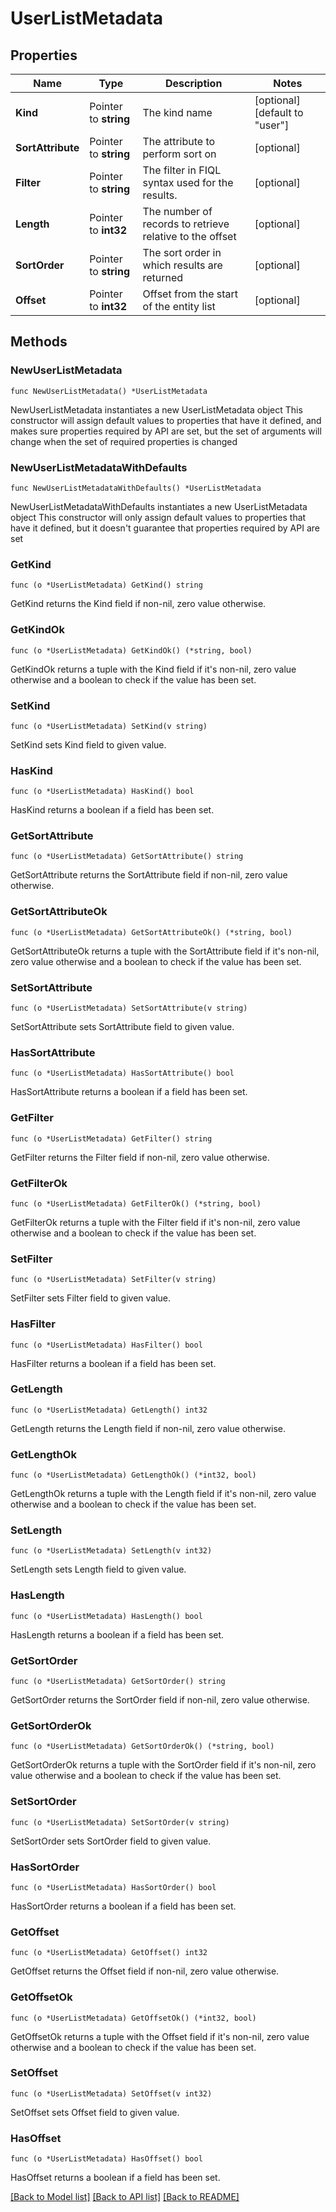 # UserListMetadata

## Properties

Name | Type | Description | Notes
------------ | ------------- | ------------- | -------------
**Kind** | Pointer to **string** | The kind name | [optional] [default to "user"]
**SortAttribute** | Pointer to **string** | The attribute to perform sort on | [optional] 
**Filter** | Pointer to **string** | The filter in FIQL syntax used for the results. | [optional] 
**Length** | Pointer to **int32** | The number of records to retrieve relative to the offset | [optional] 
**SortOrder** | Pointer to **string** | The sort order in which results are returned | [optional] 
**Offset** | Pointer to **int32** | Offset from the start of the entity list | [optional] 

## Methods

### NewUserListMetadata

`func NewUserListMetadata() *UserListMetadata`

NewUserListMetadata instantiates a new UserListMetadata object
This constructor will assign default values to properties that have it defined,
and makes sure properties required by API are set, but the set of arguments
will change when the set of required properties is changed

### NewUserListMetadataWithDefaults

`func NewUserListMetadataWithDefaults() *UserListMetadata`

NewUserListMetadataWithDefaults instantiates a new UserListMetadata object
This constructor will only assign default values to properties that have it defined,
but it doesn't guarantee that properties required by API are set

### GetKind

`func (o *UserListMetadata) GetKind() string`

GetKind returns the Kind field if non-nil, zero value otherwise.

### GetKindOk

`func (o *UserListMetadata) GetKindOk() (*string, bool)`

GetKindOk returns a tuple with the Kind field if it's non-nil, zero value otherwise
and a boolean to check if the value has been set.

### SetKind

`func (o *UserListMetadata) SetKind(v string)`

SetKind sets Kind field to given value.

### HasKind

`func (o *UserListMetadata) HasKind() bool`

HasKind returns a boolean if a field has been set.

### GetSortAttribute

`func (o *UserListMetadata) GetSortAttribute() string`

GetSortAttribute returns the SortAttribute field if non-nil, zero value otherwise.

### GetSortAttributeOk

`func (o *UserListMetadata) GetSortAttributeOk() (*string, bool)`

GetSortAttributeOk returns a tuple with the SortAttribute field if it's non-nil, zero value otherwise
and a boolean to check if the value has been set.

### SetSortAttribute

`func (o *UserListMetadata) SetSortAttribute(v string)`

SetSortAttribute sets SortAttribute field to given value.

### HasSortAttribute

`func (o *UserListMetadata) HasSortAttribute() bool`

HasSortAttribute returns a boolean if a field has been set.

### GetFilter

`func (o *UserListMetadata) GetFilter() string`

GetFilter returns the Filter field if non-nil, zero value otherwise.

### GetFilterOk

`func (o *UserListMetadata) GetFilterOk() (*string, bool)`

GetFilterOk returns a tuple with the Filter field if it's non-nil, zero value otherwise
and a boolean to check if the value has been set.

### SetFilter

`func (o *UserListMetadata) SetFilter(v string)`

SetFilter sets Filter field to given value.

### HasFilter

`func (o *UserListMetadata) HasFilter() bool`

HasFilter returns a boolean if a field has been set.

### GetLength

`func (o *UserListMetadata) GetLength() int32`

GetLength returns the Length field if non-nil, zero value otherwise.

### GetLengthOk

`func (o *UserListMetadata) GetLengthOk() (*int32, bool)`

GetLengthOk returns a tuple with the Length field if it's non-nil, zero value otherwise
and a boolean to check if the value has been set.

### SetLength

`func (o *UserListMetadata) SetLength(v int32)`

SetLength sets Length field to given value.

### HasLength

`func (o *UserListMetadata) HasLength() bool`

HasLength returns a boolean if a field has been set.

### GetSortOrder

`func (o *UserListMetadata) GetSortOrder() string`

GetSortOrder returns the SortOrder field if non-nil, zero value otherwise.

### GetSortOrderOk

`func (o *UserListMetadata) GetSortOrderOk() (*string, bool)`

GetSortOrderOk returns a tuple with the SortOrder field if it's non-nil, zero value otherwise
and a boolean to check if the value has been set.

### SetSortOrder

`func (o *UserListMetadata) SetSortOrder(v string)`

SetSortOrder sets SortOrder field to given value.

### HasSortOrder

`func (o *UserListMetadata) HasSortOrder() bool`

HasSortOrder returns a boolean if a field has been set.

### GetOffset

`func (o *UserListMetadata) GetOffset() int32`

GetOffset returns the Offset field if non-nil, zero value otherwise.

### GetOffsetOk

`func (o *UserListMetadata) GetOffsetOk() (*int32, bool)`

GetOffsetOk returns a tuple with the Offset field if it's non-nil, zero value otherwise
and a boolean to check if the value has been set.

### SetOffset

`func (o *UserListMetadata) SetOffset(v int32)`

SetOffset sets Offset field to given value.

### HasOffset

`func (o *UserListMetadata) HasOffset() bool`

HasOffset returns a boolean if a field has been set.


[[Back to Model list]](../README.md#documentation-for-models) [[Back to API list]](../README.md#documentation-for-api-endpoints) [[Back to README]](../README.md)


